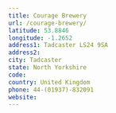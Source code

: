 ```yaml
---
title: Courage Brewery
url: /courage-brewery/
latitude: 53.8846
longitude: -1.2652
address1: Tadcaster LS24 9SA
address2: 
city: Tadcaster
state: North Yorkshire
code: 
country: United Kingdom
phone: 44-(01937)-832091
website: 
---
```


